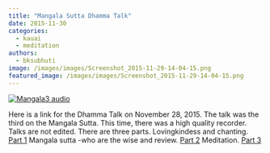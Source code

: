 ```yaml
---
title: "Mangala Sutta Dhamma Talk"
date: 2015-11-30
categories: 
  - kauai
  - meditation
authors: 
  - bksubhuti
image: /images/images/Screenshot_2015-11-29-14-04-15.png
featured_image: /images/images/Screenshot_2015-11-29-14-04-15.png
---
```


[![Mangala3 audio](/images/Screenshot_2015-11-29-14-04-15.png)](/images/2015/11/Screenshot_2015-11-29-14-04-15.png)

Here is a link for the Dhamma Talk on November 28, 2015. The talk was the third on the Mangala Sutta. This time, there was a high quality recorder. Talks are not edited. There are three parts. Lovingkindess and chanting. [Part 1](https://archive.org/details/Mangalasutta_pt1_2015-09-27_180334) Mangala sutta -who are the wise and review. [Part 2](https://archive.org/details/Mangalasutta_pt2_2015-09-27_185023) Meditation. [Part 3](https://archive.org/details/mangala3pt3-15-11-28)